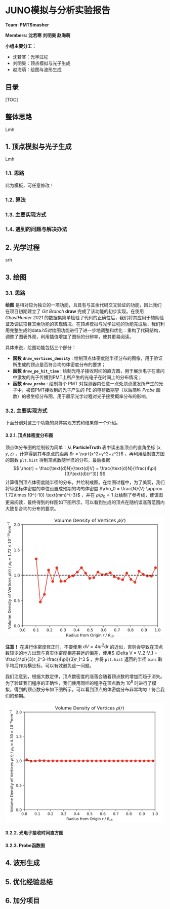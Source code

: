 # JUNO模拟与分析实验报告

**Team: PMTSmasher**

**Members: 沈若寒 刘明昊 赵海萌**

**小组主要分工：**

- 沈若寒：光学过程
- 刘明昊：顶点模拟与光子生成
- 赵海萌：绘图与波形生成

## 目录

[TOC]

## 整体思路

Lmh

## 1. 顶点模拟与光子生成

Lmh

### 1.1. 思路

此为模板，可任意修改！

### 1.2. 算法



### 1.3. 主要实现方式



### 1.4. 遇到的问题与解决办法



## 2. 光学过程

srh

## 3. 绘图

### 3.1. 思路

**绘图** 是相对较为独立的一项功能，且具有与其余代码交叉验证的功能，因此我们在项目初期建立了 *Git Branch* **draw** 完成了该功能的初步实现。在使用 *GhostHunter 2021* 的数据集简单检验了代码的正确性后，我们将其应用于辅助验证及调试项目其余功能的实现情况。在顶点模拟与光学过程的功能完成后，我们利用完整生成的data.h5对绘图功能进行了进一步地调整和优化：重构了代码结构，调整了图表外观，利用插值增加了图标的分辨率，使其更易阅读。

具体来说，绘图功能包括三个部分：

- **函数 ```draw_vertices_density```** : 绘制顶点体密度随半径分布的图像，用于验证所生成的顶点是否符合均匀体密度分布的要求；
- **函数 ```draw_pe_hit_time```** : 绘制光电子接收时间的直方图，用于展示电子在液闪中激发的光子传播到PMT上所产生的光电子在时间上的分布情况；
- **函数 ```draw_probe```** : 绘制每个 PMT 对探测器内任意⼀点处顶点激发所产生的光子中，被该PMT接收到的光⼦产⽣的 PE 的电荷数期望（以后简称 *Probe* 函数）的极坐标分布图，用于展示光学过程对光子接受概率分布的影响。

### 3.2. 主要实现方式

下面分别对这三个功能的具体实现方式和结果做一个介绍。

#### 3.2.1. 顶点体密度分布图

顶点体分布图的绘制较为简单：从 **ParticleTruth** 表中读出各顶点的直角坐标 $(x, y, z)$ ，计算得到其与原点的距离  $r = \sqrt{x^2+y^2+z^2}$ ，再利用绘制直方图的函数 ```plt.hist``` 得到顶点数随半径的分布，最后根据
$$
\rho(r) = \frac{\text{d}N}{\text{d}V} = \frac{\text{d}N}{\frac{4\pi}{3}\text{d}(r^3)}
$$
计算得到顶点体密度随半径的分布，并绘制成图。在绘图过程中，为了美观，我们将纵坐标体密度的单位设置成预期的均匀体密度 $\rho_0 = \frac{N}{V} \approx 1.72\times 10^{-10} \text{mm}^{-3}$ ，并在 $\rho/\rho_0 = 1$ 处绘制了参考线，使该图更易阅读，最终得到的样图如下图所示，可以看到生成的顶点在随机误涨落范围内大致复合均匀分布的要求。

![顶点体密度分布图](./figs/rho.png)

**注意！** 在进行体密度修正时，不要使用 $\text{d}V = 4\pi r^2\text{d}r$ 的近似，否则会导致在顶点数较少的地方出现与真实体密度相差甚远的偏差，使用$ \Delta V = V_2-V_1 = \frac{4\pi}{3}r_2^3-\frac{4\pi}{3}r_1^3 $ ，并将 ```plt.hist``` 返回的半径 ```bins``` 取平均后作为横坐标，可以有效避免这一问题。

我们注意到，根据大数定律，顶点数密度的涨落会随着顶点数的增加而趋于消失。为了验证我们程序的正确性，我们使用同样的程序在顶点数为 $10^{8}$ 时进行了模拟，得到的顶点数分布如下图所示。可以看到顶点的体密度分布非常均匀！符合我们的预期。

![顶点体密度分布图(1e8)](./figs/rho1e8.png)

#### 3.2.2. 光电子接收时间直方图



#### 3.2.3. Probe函数图



## 4. 波形生成



## 5. 优化经验总结



## 6. 加分项目

